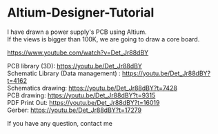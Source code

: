 # Altium-Designer-Tutorial
  
I have drawn a power supply's PCB using Altium.  
If the views is bigger than 100K, we are going to draw a core board.  

https://www.youtube.com/watch?v=Det_Jr88dBY  
  
PCB library (3D): https://youtu.be/Det_Jr88dBY  
Schematic Library (Data management) : https://youtu.be/Det_Jr88dBY?t=4162  
Schematics drawing: https://youtu.be/Det_Jr88dBY?t=7428  
PCB drawing: https://youtu.be/Det_Jr88dBY?t=9315  
PDF Print Out: https://youtu.be/Det_Jr88dBY?t=16019  
Gerber: https://youtu.be/Det_Jr88dBY?t=17279  

If you have any question, contact me  
